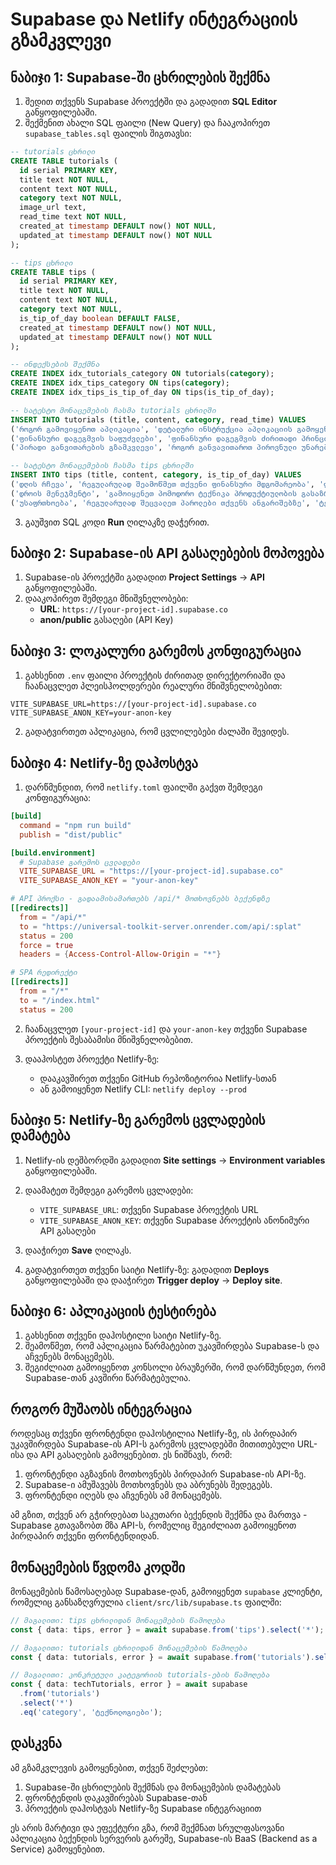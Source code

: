 # Supabase და Netlify ინტეგრაციის გზამკვლევი

## ნაბიჯი 1: Supabase-ში ცხრილების შექმნა

1. შედით თქვენს Supabase პროექტში და გადადით **SQL Editor** განყოფილებაში.
2. შექმენით ახალი SQL ფაილი (New Query) და ჩააკოპირეთ `supabase_tables.sql` ფაილის შიგთავსი:

```sql
-- tutorials ცხრილი
CREATE TABLE tutorials (
  id serial PRIMARY KEY,
  title text NOT NULL,
  content text NOT NULL,
  category text NOT NULL,
  image_url text,
  read_time text NOT NULL,
  created_at timestamp DEFAULT now() NOT NULL,
  updated_at timestamp DEFAULT now() NOT NULL
);

-- tips ცხრილი
CREATE TABLE tips (
  id serial PRIMARY KEY,
  title text NOT NULL,
  content text NOT NULL,
  category text NOT NULL,
  is_tip_of_day boolean DEFAULT FALSE,
  created_at timestamp DEFAULT now() NOT NULL,
  updated_at timestamp DEFAULT now() NOT NULL
);

-- ინდექსების შექმნა
CREATE INDEX idx_tutorials_category ON tutorials(category);
CREATE INDEX idx_tips_category ON tips(category);
CREATE INDEX idx_tips_is_tip_of_day ON tips(is_tip_of_day);

-- სატესტო მონაცემების ჩასმა tutorials ცხრილში
INSERT INTO tutorials (title, content, category, read_time) VALUES
('როგორ გამოვიყენოთ აპლიკაცია', 'დეტალური ინსტრუქცია აპლიკაციის გამოყენების შესახებ...', 'ტექნოლოგიები', '5 წუთი'),
('ფინანსური დაგეგმვის საფუძვლები', 'ფინანსური დაგეგმვის ძირითადი პრინციპები და რჩევები...', 'ფინანსები', '10 წუთი'),
('პირადი განვითარების გზამკვლევი', 'როგორ განვავითაროთ პიროვნული უნარები და თვისებები...', 'პირადი განვითარება', '7 წუთი');

-- სატესტო მონაცემების ჩასმა tips ცხრილში
INSERT INTO tips (title, content, category, is_tip_of_day) VALUES
('დღის რჩევა', 'რეგულარულად შეამოწმეთ თქვენი ფინანსური მდგომარეობა', 'ფინანსები', TRUE),
('დროის მენეჯმენტი', 'გამოიყენეთ პომოდორო ტექნიკა პროდუქტიულობის გასაზრდელად', 'პირადი განვითარება', FALSE),
('უსაფრთხოება', 'რეგულარულად შეცვალეთ პაროლები თქვენს ანგარიშებზე', 'ტექნოლოგიები', FALSE);
```

3. გაუშვით SQL კოდი **Run** ღილაკზე დაჭერით.

## ნაბიჯი 2: Supabase-ის API გასაღებების მოპოვება

1. Supabase-ის პროექტში გადადით **Project Settings** -> **API** განყოფილებაში.
2. დააკოპირეთ შემდეგი მნიშვნელობები:
   - **URL**: `https://[your-project-id].supabase.co`
   - **anon/public** გასაღები (API Key)

## ნაბიჯი 3: ლოკალური გარემოს კონფიგურაცია

1. გახსენით `.env` ფაილი პროექტის ძირითად დირექტორიაში და ჩაანაცვლეთ პლეისჰოლდერები რეალური მნიშვნელობებით:

```
VITE_SUPABASE_URL=https://[your-project-id].supabase.co
VITE_SUPABASE_ANON_KEY=your-anon-key
```

2. გადატვირთეთ აპლიკაცია, რომ ცვლილებები ძალაში შევიდეს.

## ნაბიჯი 4: Netlify-ზე დაჰოსტვა

1. დარწმუნდით, რომ `netlify.toml` ფაილში გაქვთ შემდეგი კონფიგურაცია:

```toml
[build]
  command = "npm run build"
  publish = "dist/public"

[build.environment]
  # Supabase გარემოს ცვლადები
  VITE_SUPABASE_URL = "https://[your-project-id].supabase.co"
  VITE_SUPABASE_ANON_KEY = "your-anon-key"

# API პროქსი - გადაამისამართებს /api/* მოთხოვნებს ბექენდზე
[[redirects]]
  from = "/api/*"
  to = "https://universal-toolkit-server.onrender.com/api/:splat"
  status = 200
  force = true
  headers = {Access-Control-Allow-Origin = "*"}

# SPA რედირექტი
[[redirects]]
  from = "/*"
  to = "/index.html"
  status = 200
```

2. ჩაანაცვლეთ `[your-project-id]` და `your-anon-key` თქვენი Supabase პროექტის შესაბამისი მნიშვნელობებით.

3. დააჰოსტეთ პროექტი Netlify-ზე:
   - დააკავშირეთ თქვენი GitHub რეპოზიტორია Netlify-სთან
   - ან გამოიყენეთ Netlify CLI: `netlify deploy --prod`

## ნაბიჯი 5: Netlify-ზე გარემოს ცვლადების დამატება

1. Netlify-ის დეშბორდში გადადით **Site settings** -> **Environment variables** განყოფილებაში.
2. დაამატეთ შემდეგი გარემოს ცვლადები:
   - `VITE_SUPABASE_URL`: თქვენი Supabase პროექტის URL
   - `VITE_SUPABASE_ANON_KEY`: თქვენი Supabase პროექტის ანონიმური API გასაღები

3. დააჭირეთ **Save** ღილაკს.
4. გადატვირთეთ თქვენი საიტი Netlify-ზე: გადადით **Deploys** განყოფილებაში და დააჭირეთ **Trigger deploy** -> **Deploy site**.

## ნაბიჯი 6: აპლიკაციის ტესტირება

1. გახსენით თქვენი დაჰოსტილი საიტი Netlify-ზე.
2. შეამოწმეთ, რომ აპლიკაცია წარმატებით უკავშირდება Supabase-ს და აჩვენებს მონაცემებს.
3. შეგიძლიათ გამოიყენოთ კონსოლი ბრაუზერში, რომ დარწმუნდეთ, რომ Supabase-თან კავშირი წარმატებულია.

## როგორ მუშაობს ინტეგრაცია

როდესაც თქვენი ფრონტენდი დაჰოსტილია Netlify-ზე, ის პირდაპირ უკავშირდება Supabase-ის API-ს გარემოს ცვლადებში მითითებული URL-ისა და API გასაღების გამოყენებით. ეს ნიშნავს, რომ:

1. ფრონტენდი აგზავნის მოთხოვნებს პირდაპირ Supabase-ის API-ზე.
2. Supabase-ი ამუშავებს მოთხოვნებს და აბრუნებს შედეგებს.
3. ფრონტენდი იღებს და აჩვენებს ამ მონაცემებს.

ამ გზით, თქვენ არ გჭირდებათ საკუთარი ბექენდის შექმნა და მართვა - Supabase გთავაზობთ მზა API-ს, რომელიც შეგიძლიათ გამოიყენოთ პირდაპირ თქვენი ფრონტენდიდან.

## მონაცემების წვდომა კოდში

მონაცემების წამოსაღებად Supabase-დან, გამოიყენეთ `supabase` კლიენტი, რომელიც განსაზღვრულია `client/src/lib/supabase.ts` ფაილში:

```typescript
// მაგალითი: tips ცხრილიდან მონაცემების წამოღება
const { data: tips, error } = await supabase.from('tips').select('*');

// მაგალითი: tutorials ცხრილიდან მონაცემების წამოღება
const { data: tutorials, error } = await supabase.from('tutorials').select('*');

// მაგალითი: კონკრეტული კატეგორიის tutorials-ების წამოღება
const { data: techTutorials, error } = await supabase
  .from('tutorials')
  .select('*')
  .eq('category', 'ტექნოლოგიები');
```

## დასკვნა

ამ გზამკვლევის გამოყენებით, თქვენ შეძლებთ:

1. Supabase-ში ცხრილების შექმნას და მონაცემების დამატებას
2. ფრონტენდის დაკავშირებას Supabase-თან
3. პროექტის დაჰოსტვას Netlify-ზე Supabase ინტეგრაციით

ეს არის მარტივი და ეფექტური გზა, რომ შექმნათ სრულფასოვანი აპლიკაცია ბექენდის სერვერის გარეშე, Supabase-ის BaaS (Backend as a Service) გამოყენებით.